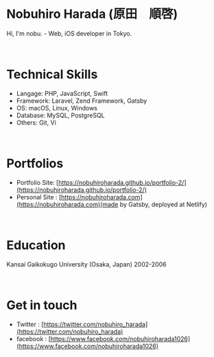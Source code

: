 # Nobuhiro Harada (原田　順啓)

Hi, I'm nobu. - Web, iOS developer in Tokyo.

<br/>

# Technical Skills
* Langage: PHP, JavaScript, Swift
* Framework: Laravel, Zend Framework, Gatsby
* OS: macOS, Linux, Windows
* Database: MySQL, PostgreSQL
* Others: Git, Vi

<br/>

# Portfolios
* Portfolio Site: [https://nobuhiroharada.github.io/portfolio-2/](https://nobuhiroharada.github.io/portfolio-2/)
* Personal Site : [https://nobuhiroharada.com](https://nobuhiroharada.com)(made by Gatsby, deployed at Netlify)

<br/>

# Education
Kansai Gaikokugo University (Osaka, Japan) 2002-2006

<br/>

# Get in touch
* Twitter : [https://twitter.com/nobuhiro_harada](https://twitter.com/nobuhiro_harada)
* facebook : [https://www.facebook.com/nobuhiroharada1026](https://www.facebook.com/nobuhiroharada1026)
